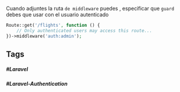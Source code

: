 Cuando adjuntes la ruta `de middleware` puedes , especificar que `guard` debes que usar con el usuario autenticado

```php
Route::get('/flights', function () {
    // Only authenticated users may access this route...
})->middleware('auth:admin');
```
## Tags

##### #Laravel
##### #Laravel-Authentication
